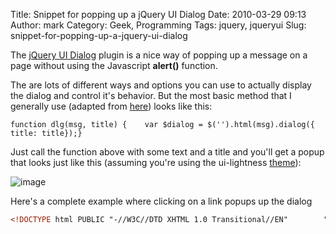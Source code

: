 Title: Snippet for popping up a jQuery UI Dialog
Date: 2010-03-29 09:13
Author: mark
Category: Geek, Programming
Tags: jquery, jqueryui
Slug: snippet-for-popping-up-a-jquery-ui-dialog

The [jQuery UI Dialog][] plugin is a nice way of popping up a message on
a page without using the Javascript **alert()** function.

The are lots of different ways and options you can use to actually
display the dialog and control it's behavior. But the most basic method
that I generally use (adapted from [here][]) looks like this:


~~~~ {.javascript name="code"}
function dlg(msg, title) {    var $dialog = $('').html(msg).dialog({ title: title});}
~~~~



Just call the function above with some text and a title and you'll get a
popup that looks just like this (assuming you're using the ui-lightness
[theme][]):

![image][]

Here's a complete example where clicking on a link popups up the dialog


~~~~ {.html name="code"}
<!DOCTYPE html PUBLIC "-//W3C//DTD XHTML 1.0 Transitional//EN"        "https://www.w3.org/TR/xhtml1/DTD/xhtml1-transitional.dtd"><html xmlns="https://www.w3.org/1999/xhtml">    <head>        <title>Test</title>                <link rel="stylesheet" href="/mbiek/dlg/ui-lightness/jquery-ui.css" type="text/css" media="all" />    </head>    <body>        <a href="#">Click Me!</a>        <script type="text/javascript" src="https://ajax.googleapis.com/ajax/libs/jquery/1.4.2/jquery.min.js"></script>        <script type="text/javascript" src="https://ajax.googleapis.com/ajax/libs/jqueryui/1.8.0/jquery-ui.min.js"></script>        <script type="text/javascript">            function dlg(msg, title) {                var $dialog = $('<div></div>').html(msg).dialog({ title: title});            }            $(document).ready( function() {                $('a').click( function(event) {                    dlg('This is a dialog.', 'Yay');                });            });        </script>    </body></html>
~~~~



  [jQuery UI Dialog]: https://jqueryui.com/demos/dialog/
  [here]: https://blog.nemikor.com/2009/04/08/basic-usage-of-the-jquery-ui-dialog/
  [theme]: https://jqueryui.com/themeroller/
  [image]: https://farm5.static.flickr.com/4060/4473473274_0299ed0d62_o.png
